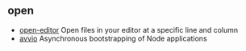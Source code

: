 ## open

- [open-editor](https://github.com/sindresorhus/open-editor) Open files in your editor at a specific line and column
- [avvio](https://github.com/fastify/avvio) Asynchronous bootstrapping of Node applications